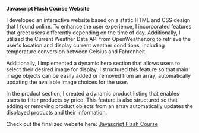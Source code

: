 <b> Javascript Flash Course Website </b>

I developed an interactive website based on a static HTML and CSS design that I found online. To enhance the user experience, I incorporated features that greet users differently depending on the time of day. Additionally, I utilized the Current Weather Data API from OpenWeather.org to retrieve the user's location and display current weather conditions, including temperature conversion between Celsius and Fahrenheit.

Additionally, I implemented a dynamic hero section that allows users to select their desired image for display. I structured this feature so that main image objects can be easily added or removed from an array, automatically updating the available image choices for the user.

In the product section, I created a dynamic product listing that enables users to filter products by price. This feature is also structured so that adding or removing product objects from an array automatically updates the displayed products and their information.

Check out the finalized website here: <a href="">Javascript Flash Course</a>


